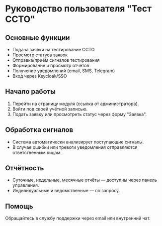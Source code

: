 # Руководство пользователя "Тест ССТО"
## Основные функции
- Подача заявки на тестирование ССТО
- Просмотр статуса заявок
- Отправка/приём сигналов тестирования
- Формирование и просмотр отчётов
- Получение уведомлений (email, SMS, Telegram)
- Вход через Keycloak/SSO
## Начало работы
1. Перейти на страницу модуля (ссылка от администратора).
2. Войти под своей учётной записью.
3. Подать заявку или просмотреть статус через форму "Заявка".
## Обработка сигналов
- Система автоматически анализирует поступающие сигналы.
- В случае ошибки или тревоги уведомления отправляются ответственным лицам.
## Отчётность
- Суточные, недельные, месячные отчёты — доступны через панель управления.
- Индивидуальные и ведомственные — по запросу.
## Помощь
Обращайтесь в службу поддержки через email или внутренний чат.
